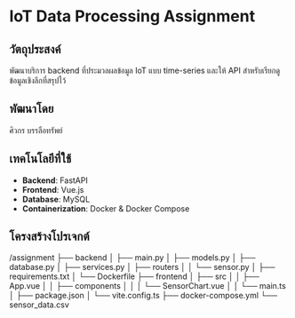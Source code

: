 # IoT Data Processing Assignment

## วัตถุประสงค์
พัฒนาบริการ backend ที่ประมวลผลข้อมูล IoT แบบ time-series และให้ API สำหรับเรียกดูข้อมูลเชิงลึกที่สรุปไว้
## พัฒนาโดย
ศิวกร บรรลือทรัพย์
## เทคโนโลยีที่ใช้
- **Backend**: FastAPI
- **Frontend**: Vue.js
- **Database**: MySQL
- **Containerization**: Docker & Docker Compose

## โครงสร้างโปรเจกต์
/assignment
├── backend
│   ├── main.py
│   ├── models.py
│   ├── database.py
│   ├── services.py
│   ├── routers
│   │   └── sensor.py
│   ├── requirements.txt
│   └── Dockerfile
├── frontend
│   ├── src
│   │   ├── App.vue
│   │   ├── components
│   │   │   └── SensorChart.vue
│   │   └── main.ts
│   ├── package.json
│   └── vite.config.ts
├── docker-compose.yml
└── sensor_data.csv